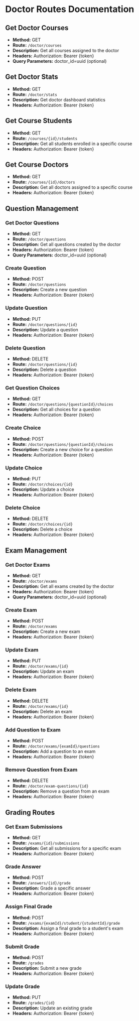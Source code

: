 
# Doctor Routes Documentation

## Get Doctor Courses
- **Method:** GET
- **Route:** `/doctor/courses`
- **Description:** Get all courses assigned to the doctor
- **Headers:** Authorization: Bearer {token}
- **Query Parameters:** doctor_id=uuid (optional)

## Get Doctor Stats
- **Method:** GET
- **Route:** `/doctor/stats`
- **Description:** Get doctor dashboard statistics
- **Headers:** Authorization: Bearer {token}

## Get Course Students
- **Method:** GET
- **Route:** `/courses/{id}/students`
- **Description:** Get all students enrolled in a specific course
- **Headers:** Authorization: Bearer {token}

## Get Course Doctors
- **Method:** GET
- **Route:** `/courses/{id}/doctors`
- **Description:** Get all doctors assigned to a specific course
- **Headers:** Authorization: Bearer {token}

## Question Management

### Get Doctor Questions
- **Method:** GET
- **Route:** `/doctor/questions`
- **Description:** Get all questions created by the doctor
- **Headers:** Authorization: Bearer {token}
- **Query Parameters:** doctor_id=uuid (optional)

### Create Question
- **Method:** POST
- **Route:** `/doctor/questions`
- **Description:** Create a new question
- **Headers:** Authorization: Bearer {token}

### Update Question
- **Method:** PUT
- **Route:** `/doctor/questions/{id}`
- **Description:** Update a question
- **Headers:** Authorization: Bearer {token}

### Delete Question
- **Method:** DELETE
- **Route:** `/doctor/questions/{id}`
- **Description:** Delete a question
- **Headers:** Authorization: Bearer {token}

### Get Question Choices
- **Method:** GET
- **Route:** `/doctor/questions/{questionId}/choices`
- **Description:** Get all choices for a question
- **Headers:** Authorization: Bearer {token}

### Create Choice
- **Method:** POST
- **Route:** `/doctor/questions/{questionId}/choices`
- **Description:** Create a new choice for a question
- **Headers:** Authorization: Bearer {token}

### Update Choice
- **Method:** PUT
- **Route:** `/doctor/choices/{id}`
- **Description:** Update a choice
- **Headers:** Authorization: Bearer {token}

### Delete Choice
- **Method:** DELETE
- **Route:** `/doctor/choices/{id}`
- **Description:** Delete a choice
- **Headers:** Authorization: Bearer {token}

## Exam Management

### Get Doctor Exams
- **Method:** GET
- **Route:** `/doctor/exams`
- **Description:** Get all exams created by the doctor
- **Headers:** Authorization: Bearer {token}
- **Query Parameters:** doctor_id=uuid (optional)

### Create Exam
- **Method:** POST
- **Route:** `/doctor/exams`
- **Description:** Create a new exam
- **Headers:** Authorization: Bearer {token}

### Update Exam
- **Method:** PUT
- **Route:** `/doctor/exams/{id}`
- **Description:** Update an exam
- **Headers:** Authorization: Bearer {token}

### Delete Exam
- **Method:** DELETE
- **Route:** `/doctor/exams/{id}`
- **Description:** Delete an exam
- **Headers:** Authorization: Bearer {token}

### Add Question to Exam
- **Method:** POST
- **Route:** `/doctor/exams/{examId}/questions`
- **Description:** Add a question to an exam
- **Headers:** Authorization: Bearer {token}

### Remove Question from Exam
- **Method:** DELETE
- **Route:** `/doctor/exam-questions/{id}`
- **Description:** Remove a question from an exam
- **Headers:** Authorization: Bearer {token}

## Grading Routes

### Get Exam Submissions
- **Method:** GET
- **Route:** `/exams/{id}/submissions`
- **Description:** Get all submissions for a specific exam
- **Headers:** Authorization: Bearer {token}

### Grade Answer
- **Method:** POST
- **Route:** `/answers/{id}/grade`
- **Description:** Grade a specific answer
- **Headers:** Authorization: Bearer {token}

### Assign Final Grade
- **Method:** POST
- **Route:** `/exams/{examId}/student/{studentId}/grade`
- **Description:** Assign a final grade to a student's exam
- **Headers:** Authorization: Bearer {token}

### Submit Grade
- **Method:** POST
- **Route:** `/grades`
- **Description:** Submit a new grade
- **Headers:** Authorization: Bearer {token}

### Update Grade
- **Method:** PUT
- **Route:** `/grades/{id}`
- **Description:** Update an existing grade
- **Headers:** Authorization: Bearer {token}

